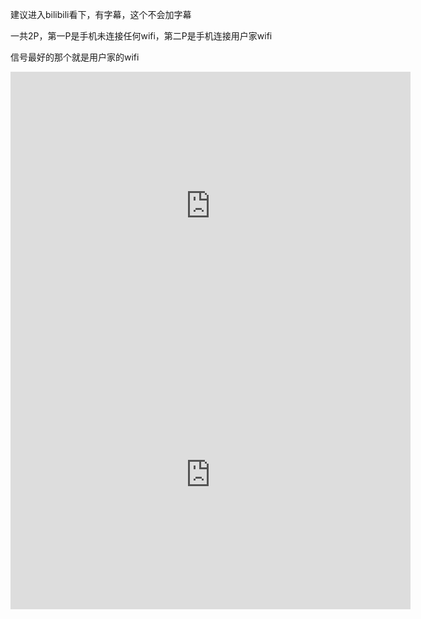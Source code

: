 

<!DOCTYPE html>
<html>

  <body>
  <p>
  建议进入bilibili看下，有字幕，这个不会加字幕
  </p>
  <p>
  一共2P，第一P是手机未连接任何wifi，第二P是手机连接用户家wifi
  </p>
  <p>
  信号最好的那个就是用户家的wifi
  </p>
  <iframe src="https://player.bilibili.com/player.html?aid=40690480&cid=72005748&page=1" width="640" height="430" scrolling="no" border="0" frameborder="no" framespacing="0" allowfullscreen="true"> </iframe>
  
  <iframe src="https://player.bilibili.com/player.html?aid=40690480&cid=71462864&page=2" width="640" height="430" scrolling="no" border="0" frameborder="no" framespacing="0" allowfullscreen="true"> </iframe>

  </body>
  
 
  
</html>
